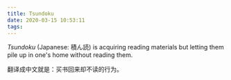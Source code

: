 ```yaml
---
title: Tsundoku
date: 2020-03-15 10:53:11
tags:
---
```

*Tsundoku* (Japanese: 積ん読) is acquiring reading materials but letting them pile up in one's home without reading them.

翻译成中文就是：买书回来却不读的行为。



